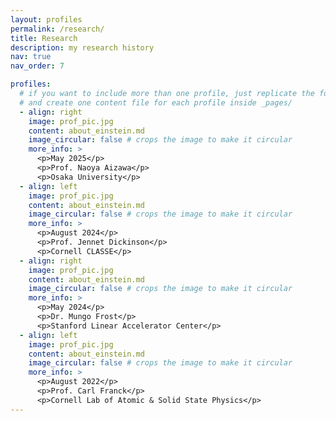 ```yaml
---
layout: profiles
permalink: /research/
title: Research
description: my research history
nav: true
nav_order: 7

profiles:
  # if you want to include more than one profile, just replicate the following block
  # and create one content file for each profile inside _pages/
  - align: right
    image: prof_pic.jpg
    content: about_einstein.md
    image_circular: false # crops the image to make it circular
    more_info: >
      <p>May 2025</p>
      <p>Prof. Naoya Aizawa</p>
      <p>Osaka University</p>
  - align: left
    image: prof_pic.jpg
    content: about_einstein.md
    image_circular: false # crops the image to make it circular
    more_info: >
      <p>August 2024</p>
      <p>Prof. Jennet Dickinson</p>
      <p>Cornell CLASSE</p>
  - align: right
    image: prof_pic.jpg
    content: about_einstein.md
    image_circular: false # crops the image to make it circular
    more_info: >
      <p>May 2024</p>
      <p>Dr. Mungo Frost</p>
      <p>Stanford Linear Accelerator Center</p>
  - align: left
    image: prof_pic.jpg
    content: about_einstein.md
    image_circular: false # crops the image to make it circular
    more_info: >
      <p>August 2022</p>
      <p>Prof. Carl Franck</p>
      <p>Cornell Lab of Atomic & Solid State Physics</p>
---
```

